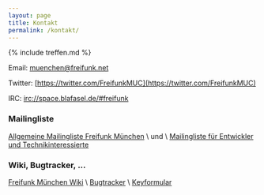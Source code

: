 ```yaml
---
layout: page
title: Kontakt
permalink: /kontakt/
---
```


{% include treffen.md %}

Email: [muenchen@freifunk.net](mailto://muenchen@freifunk.net)

Twitter: [https://twitter.com/FreifunkMUC](https://twitter.com/FreifunkMUC)

IRC: [irc://space.blafasel.de/#freifunk](irc://space.blafasel.de/#freifunk)

### Mailingliste

[Allgemeine Mailingliste Freifunk München][allgListe] \\
und \\
[Mailingliste für Entwickler und Technikinteressierte][devListe]

[allgListe]: http://lists.freifunk.net/mailman/listinfo/muenchen-freifunk.net
[devListe]: http://lists.freifunk.net/mailman/listinfo/muenchen-dev-freifunk.net

### Wiki, Bugtracker, ...

[Freifunk München Wiki][wiki] \\
[Bugtracker][bugtracker] \\
[Keyformular][keyformular]

[wiki]: https://github.com/freifunkMUC/freifunkmuc.github.io/wiki
[bugtracker]: https://github.com/freifunkMUC/freifunkmuc.github.io/issues
[keyformular]: http://37.120.168.150/fastd-key-formular/

